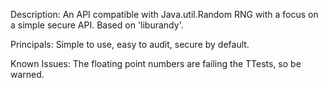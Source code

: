 Description:
An API compatible with Java.util.Random RNG with a focus on a simple secure API. Based on 'liburandy'.

Principals:
Simple to use, easy to audit, secure by default.

Known Issues:
The floating point numbers are failing the TTests, so be warned.